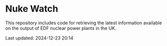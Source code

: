 # Nuke Watch

This repository includes code for retrieving the latest information available on the output of EDF nuclear power plants in the UK.

Last updated: 2024-12-23 20:14